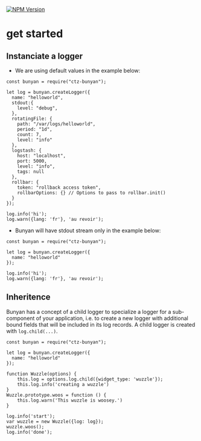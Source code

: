[![NPM Version](http://img.shields.io/npm/v/ctz-bunyan.svg?style=flat)](https://www.npmjs.org/package/ctz-bunyan)

# get started

## Instanciate a logger
* We are using default values in the example below:

```
const bunyan = require("ctz-bunyan");

let log = bunyan.createLogger({
  name: "helloworld",
  stdout:{
    level: "debug",
  },
  rotatingFile: {
    path: "/var/logs/helloworld",
    period: "1d",
    count: 7,
    level: "info"
  },
  logstash: {
    host: "localhost",
    port: 5000,
    level: "info",
    tags: null
  },
  rollbar: {
    token: "rollback access token",
    rollbarOptions: {} // Options to pass to rollbar.init()
  }
});

log.info('hi');
log.warn({lang: 'fr'}, 'au revoir');
```
* Bunyan will have stdout stream only in the example below:

```
const bunyan = require("ctz-bunyan");

let log = bunyan.createLogger({
  name: "helloworld"
});

log.info('hi');
log.warn({lang: 'fr'}, 'au revoir');
```

## Inheritence

Bunyan has a concept of a child logger to specialize a logger for a sub-component of your application, i.e. to create a new logger with additional bound fields that will be included in its log records. A child logger is created with `log.child(...)`.

```
const bunyan = require("ctz-bunyan");

let log = bunyan.createLogger({
  name: "helloworld"
});

function Wuzzle(options) {
    this.log = options.log.child({widget_type: 'wuzzle'});
    this.log.info('creating a wuzzle')
}
Wuzzle.prototype.woos = function () {
    this.log.warn('This wuzzle is woosey.')
}

log.info('start');
var wuzzle = new Wuzzle({log: log});
wuzzle.woos();
log.info('done');
```
